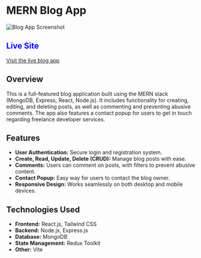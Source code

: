 # MERN Blog App

![Blog App Screenshot](path_to_your_image/Screenshot.png)

## <span style="color: blue;">Live Site</span>

[Visit the live blog app](link_to_your_live_site)

## Overview

This is a full-featured blog application built using the MERN stack (MongoDB, Express, React, Node.js). It includes functionality for creating, editing, and deleting posts, as well as commenting and preventing abusive comments. The app also features a contact popup for users to get in touch regarding freelance developer services.

## Features

- **User Authentication:** Secure login and registration system.
- **Create, Read, Update, Delete (CRUD):** Manage blog posts with ease.
- **Comments:** Users can comment on posts, with filters to prevent abusive content.
- **Contact Popup:** Easy way for users to contact the blog owner.
- **Responsive Design:** Works seamlessly on both desktop and mobile devices.

## Technologies Used

- **Frontend:** React.js, Tailwind CSS
- **Backend:** Node.js, Express.js
- **Database:** MongoDB
- **State Management:** Redux Toolkit
- **Other:** Vite
